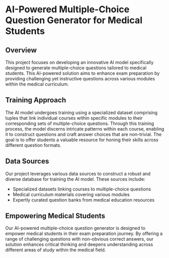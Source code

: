 # AI-Powered Multiple-Choice Question Generator for Medical Students

## Overview
This project focuses on developing an innovative AI model specifically designed to generate multiple-choice questions tailored to medical students. This AI-powered solution aims to enhance exam preparation by providing challenging yet instructive questions across various modules within the medical curriculum.

## Training Approach
The AI model undergoes training using a specialized dataset comprising tuples that link individual courses within specific modules to their corresponding sets of multiple-choice questions. Through this training process, the model discerns intricate patterns within each course, enabling it to construct questions and craft answer choices that are non-trivial. The goal is to offer students a valuable resource for honing their skills across different question formats.

## Data Sources
Our project leverages various data sources to construct a robust and diverse database for training the AI model. These sources include:

- Specialized datasets linking courses to multiple-choice questions
- Medical curriculum materials covering various modules
- Expertly curated question banks from medical education resources
  
## Empowering Medical Students
Our AI-powered multiple-choice question generator is designed to empower medical students in their exam preparation journey. By offering a range of challenging questions with non-obvious correct answers, our solution enhances critical thinking and deepens understanding across different areas of study within the medical field.
